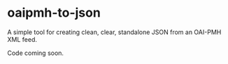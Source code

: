 # oaipmh-to-json
A simple tool for creating clean, clear, standalone JSON from an OAI-PMH XML feed.

Code coming soon.
